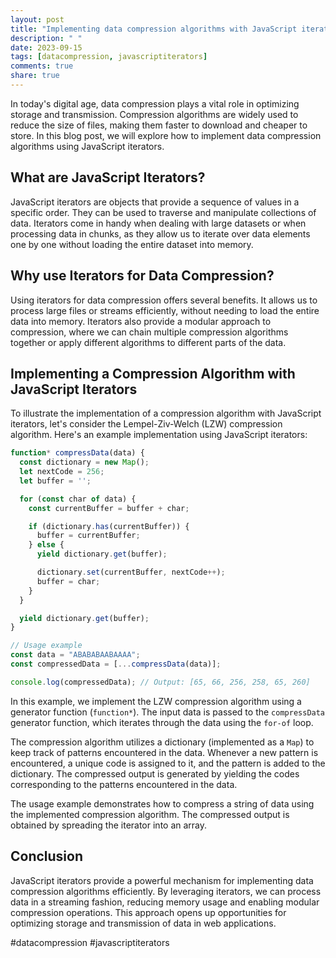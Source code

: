 ```yaml
---
layout: post
title: "Implementing data compression algorithms with JavaScript iterators"
description: " "
date: 2023-09-15
tags: [datacompression, javascriptiterators]
comments: true
share: true
---
```


In today's digital age, data compression plays a vital role in optimizing storage and transmission. Compression algorithms are widely used to reduce the size of files, making them faster to download and cheaper to store. In this blog post, we will explore how to implement data compression algorithms using JavaScript iterators.

## What are JavaScript Iterators?

JavaScript iterators are objects that provide a sequence of values in a specific order. They can be used to traverse and manipulate collections of data. Iterators come in handy when dealing with large datasets or when processing data in chunks, as they allow us to iterate over data elements one by one without loading the entire dataset into memory.

## Why use Iterators for Data Compression?

Using iterators for data compression offers several benefits. It allows us to process large files or streams efficiently, without needing to load the entire data into memory. Iterators also provide a modular approach to compression, where we can chain multiple compression algorithms together or apply different algorithms to different parts of the data.

## Implementing a Compression Algorithm with JavaScript Iterators

To illustrate the implementation of a compression algorithm with JavaScript iterators, let's consider the Lempel-Ziv-Welch (LZW) compression algorithm. Here's an example implementation using JavaScript iterators:

```javascript
function* compressData(data) {
  const dictionary = new Map();
  let nextCode = 256;
  let buffer = '';

  for (const char of data) {
    const currentBuffer = buffer + char;

    if (dictionary.has(currentBuffer)) {
      buffer = currentBuffer;
    } else {
      yield dictionary.get(buffer);

      dictionary.set(currentBuffer, nextCode++);
      buffer = char;
    }
  }

  yield dictionary.get(buffer);
}

// Usage example
const data = "ABABABAABAAAA";
const compressedData = [...compressData(data)];

console.log(compressedData); // Output: [65, 66, 256, 258, 65, 260]
```

In this example, we implement the LZW compression algorithm using a generator function (`function*`). The input data is passed to the `compressData` generator function, which iterates through the data using the `for-of` loop.

The compression algorithm utilizes a dictionary (implemented as a `Map`) to keep track of patterns encountered in the data. Whenever a new pattern is encountered, a unique code is assigned to it, and the pattern is added to the dictionary. The compressed output is generated by yielding the codes corresponding to the patterns encountered in the data.

The usage example demonstrates how to compress a string of data using the implemented compression algorithm. The compressed output is obtained by spreading the iterator into an array.

## Conclusion

JavaScript iterators provide a powerful mechanism for implementing data compression algorithms efficiently. By leveraging iterators, we can process data in a streaming fashion, reducing memory usage and enabling modular compression operations. This approach opens up opportunities for optimizing storage and transmission of data in web applications.

#datacompression #javascriptiterators